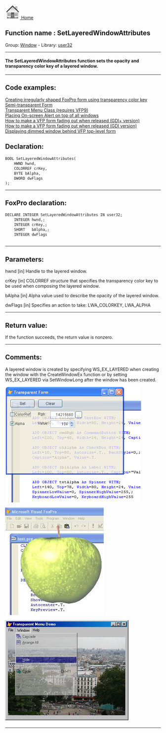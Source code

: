 [<img src="../../images/home.png"> Home ](https://github.com/VFPX/Win32API)  

## Function name : SetLayeredWindowAttributes
Group: [Window](../../functions_group.md#Window)  -  Library: [user32](../../Libraries.md#user32)  
***  


#### The SetLayeredWindowAttributes function sets the opacity and transparency color key of a layered window.
***  


## Code examples:
[Creating irregularly shaped FoxPro form using transparency color key](../../samples/sample_033.md)  
[Semi-transparent Form](../../samples/sample_453.md)  
[Transparent Menu Class (requires VFP9)](../../samples/sample_496.md)  
[Placing On-screen Alert on top of all windows](../../samples/sample_504.md)  
[How to make a VFP form fading out when released (GDI+ version)](../../samples/sample_527.md)  
[How to make a VFP form fading out when released (GDI version)](../../samples/sample_528.md)  
[Displaying dimmed window behind VFP top-level form](../../samples/sample_578.md)  

## Declaration:
```foxpro  
BOOL SetLayeredWindowAttributes(
    HWND hwnd,
    COLORREF crKey,
    BYTE bAlpha,
    DWORD dwFlags
);  
```  
***  


## FoxPro declaration:
```foxpro  
DECLARE INTEGER SetLayeredWindowAttributes IN user32;
	INTEGER hwnd,;
	INTEGER crKey,;
	SHORT   bAlpha,;
	INTEGER dwFlags
  
```  
***  


## Parameters:
hwnd
[in] Handle to the layered window.

crKey
[in] COLORREF structure that specifies the transparency color key to be used when composing the layered window.

bAlpha
[in] Alpha value used to describe the opacity of the layered window. 

dwFlags
[in] Specifies an action to take: LWA_COLORKEY, LWA_ALPHA  
***  


## Return value:
If the function succeeds, the return value is nonzero.  
***  


## Comments:
A layered window is created by specifying WS_EX_LAYERED when creating the window with the CreateWindowEx function or by setting WS_EX_LAYERED via SetWindowLong after the window has been created.  
  
[![](../../images/transform.png)](../../samples/sample_453.md)

[![](../../images/applecorp.jpg)](../../samples/sample_143.md)

[![](../../images/transparentmenu.jpg)](../../samples/sample_496.md)

<!-- <a href="?example=453"><img src="images/transform.png" width=440 height=375 border=0></a>  
  
<a href="?example=143"><img src="images/applecorp.jpg" width=319 height=348 border=0></a>  
  
<a href="?example=496"><img src="images/transparentmenu.jpg" width=399 height=331 border=0></a>  -->
  
***  

